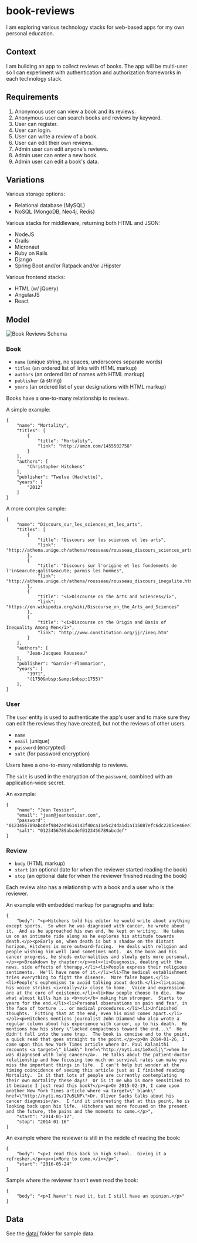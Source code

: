 # book-reviews

I am exploring various technology stacks for web-based apps for my own personal
education.

## Context

I am building an app to collect reviews of books.  The app will be multi-user
so I can experiment with authentication and authorization frameworks in each
technology stack.

## Requirements

1. Anonymous user can view a book and its reviews.
1. Anonymous user can search books and reviews by keyword.
1. User can register.
1. User can login.
1. User can write a review of a book.
1. User can edit their own reviews.
1. Admin user can edit anyone's reviews.
1. Admin user can enter a new book.
1. Admin user can edit a book's data.

## Variations

Various storage options:

* Relational database (MySQL)
* NoSQL (MongoDB, Neo4j, Redis)

Various stacks for middleware, returning both HTML and JSON:

* NodeJS
* Grails
* Micronaut
* Ruby on Rails
* Django
* Spring Boot and/or Ratpack and/or JHipster

Various frontend stacks:

* HTML (w/ jQuery)
* AngularJS
* React

## Model

![Book Reviews Schema](book_reviews_schema.png)

### Book

* `name` (unique string, no spaces, underscores separate words)
* `titles` (an ordered list of links with HTML markup)
* `authors` (an ordered list of names with HTML markup)
* `publisher` (a string)
* `years` (an ordered list of year designations with HTML markup)

Books have a one-to-many relationship to reviews.

A simple example:

    {
        "name": "Mortality",
        "titles": [
            {
                "title": "Mortality",
                "link": "http://amzn.com/1455502758"
            }
        ],
        "authors": [
            "Christopher Hitchens"
        ],
        "publisher": "Twelve (Hachette)",
        "years": [
            "2012"
        ]
    }

A more complex sample:

    {
        "name": "Discours_sur_les_sciences_et_les_arts",
        "titles": [
            {
                "title": "Discours sur les sciences et les arts",
                "link": "http://athena.unige.ch/athena/rousseau/rousseau_discours_sciences_arts.html"
            },
            {
                "title": "Discours sur l'origine et les fondements de l'in&eacute;galit&eacute; parmis les hommes",
                "link": "http://athena.unige.ch/athena/rousseau/rousseau_discours_inegalite.html"
            },
            {
                "title": "<i>Discourse on the Arts and Sciences</i>",
                "link": "https://en.wikipedia.org/wiki/Discourse_on_the_Arts_and_Sciences"
            },
            {
                "title": "<i>Discourse on the Origin and Basis of Inequality Among Men</i>",
                "link": "http://www.constitution.org/jjr/ineq.htm"
            }
        ],
        "authors": [
            "Jean-Jacques Rousseau"
        ],
        "publisher": "Garnier-Flammarion",
        "years": [
            "1971",
            "(1750&nbsp;&amp;&nbsp;1755)"
        ],
    }

### User

The `User` entity is used to authenticate the app's user and to make sure they can edit the reviews they have created, but not the reviews of other users.

* `name`
* `email` (unique)
* `password` (encrypted)
* `salt` (for password encryption)

Users have a one-to-many relationship to reviews.

The `salt` is used in the encryption of the `password`, combined with an application-wide secret.

An example:

    {
        "name": "Jean Tessier",
        "email": "jean@jeantessier.com",
        "password": "0123456789abcdef9842ed9614143f40ca11e5c24da1d1a115087efc6dc2205ce46ee788737dfe06d02ad5d2c5ba67b1ef571dd00bd50136ba2ed5e9f6301e0f",
        "salt": "0123456789abcdef0123456789abcdef"
    }

### Review

* `body` (HTML markup)
* `start` (an optional date for when the reviewer started reading the book)
* `stop` (an optional date for when the reviewer finished reading the book)

Each review also has a relationship with a book and a user who is the reviewer.

An example with embedded markup for paragraphs and lists:

    {
        "body": "<p>Hitchens told his editor he would write about anything except sports.  So when he was diagnosed with cancer, he wrote about it.  And as he approached his own end, he kept on writing.  He takes us on an intimate ride along as he explores his attitude towards death.</p><p>Early on, when death is but a shadow on the distant horizon, Hitchens is more outward-facing.  He deals with religion and people wishing him well (and sometimes not).  As the book and his cancer progress, he sheds externalities and slowly gets more personal.</p><p>Breakdown by chapter:</p><ol><li>Diagnosis, dealing with the news, side effects of therapy.</li><li>People express their religious sentiments.  He'll have none of it.</li><li>The medical establishment tries everything to fight the disease.  More false hopes.</li><li>People's euphemisms to avoid talking about death.</li><li>Losing his voice strikes <i>really</i> close to home.  Voice and expression are at the core of existence.</li><li>How people choose to die.  How what almost kills him is <b>not</b> making him stronger.  Starts to yearn for the end.</li><li>Personal observations on pain and fear, in the face of torture ... or medical procedures.</li><li>Unfinished thoughts.  Fitting that at the end, even his mind comes apart.</li></ol><p>Hitchens mentions journalist John Diamond who also wrote a regular column about his experience with cancer, up to his death.  He mentions how his story \"lacked compactness toward the end...\"  He didn't fall into the same trap.  The book is concise and to the point, a quick read that goes straight to the point.</p><p>On 2014-01-26, I came upon this New York Times article where Dr. Paul Kalanithi recounts <a target=\"_blank\" href=\"http://nyti.ms/1eXxdlj\">when he was diagnosed with lung cancer</a>.  He talks about the patient-doctor relationship and how focusing too much on survival rates can make you miss the important things in life.  I can't help but wonder at the timing coincidence of seeing this article just as I finished reading Mortality.  Is it that lots of people are currently contemplating their own mortality these days?  Or is it me who is more sensitized to it because I just read this book?</p><p>On 2015-02-19, I came upon another New York Times article where <a target=\"_blank\" href=\"http://nyti.ms/17u5LNP\">Dr. Oliver Sacks talks about his cancer diagnosis</a>.  I find it interesting that at this point, he is looking back upon his life.  Hitchens was more focused on the present and the future, the pains and the moments to come.</p>",
        "start": "2014-01-12",
        "stop": "2014-01-16"
    }

An example where the reviewer is still in the middle of reading the book:

    {
        "body": "<p>I read this back in high school.  Giving it a refresher.</p><p><i>More to come.</i></p>",
        "start": "2016-05-24"
    }

Sample where the reviewer hasn't even read the book:

    {
        "body": "<p>I haven't read it, but I still have an opinion.</p>"
    }

## Data

See the [data/](data) folder for sample data.
